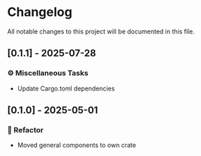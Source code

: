 # Changelog

All notable changes to this project will be documented in this file.

## [0.1.1] - 2025-07-28

### ⚙️ Miscellaneous Tasks

- Update Cargo.toml dependencies


## [0.1.0] - 2025-05-01

### 🚜 Refactor

- Moved general components to own crate


